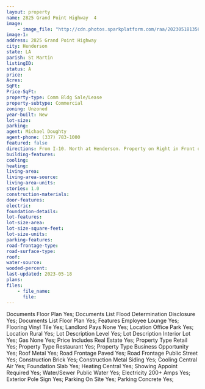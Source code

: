 ```yaml
---
layout: property
name: 2825 Grand Point Highway  4
image:
    - image_file: "http://cdn.photos.sparkplatform.com/raa/20230518135608054305000000.jpg"
image-1:
address: 2825 Grand Point Highway 
city: Henderson
state: LA
parish: St Martin
listingID: 
status: A
price: 
Acres: 
SqFt: 
Price-SqFt: 
property-type: Comm Bldg Sale/Lease
property-subtype: Commercial
zoning: Unzoned
year-built: New
lot-size: 
parking: 
agent: Michael Doughty
agent-phone: (337) 783-1000
featured: false
directions: From I-10. North at Henderson. Property on Right in Front of Margaritaville RV Resort Breaux Bridge (former Cajun Palms).
building-features: 
cooling: 
heating: 
living-area: 
living-area-source: 
living-area-units: 
stories: 1.0
construction-materials: 
door-features: 
electric: 
foundation-details: 
lot-features: 
lot-size-area: 
lot-size-square-feet: 
lot-size-units: 
parking-features: 
road-frontage-type: 
road-surface-type: 
roof: 
water-source: 
wooded-percent: 
last-updated: 2023-05-18
plans: 
files:
    - file_name:
      file:
---
```

Documents	Floor Plan	Yes;
Documents List	Flood Determination Disclosure	Yes;
Documents List	Floor Plan	Yes;
Features	Employee Lounge	Yes;
Flooring	Vinyl Tile	Yes;
Landlord Pays	None	Yes;
Location	Office Park	Yes;
Location	Rural	Yes;
Lot Description	Level	Yes;
Lot Description	Interior Lot	Yes;
Gas	None	Yes;
Price Includes	Real Estate	Yes;
Property Type	Retail	Yes;
Property Type	Restaurant	Yes;
Property Type	Business Opportunity	Yes;
Roof	Metal	Yes;
Road Frontage	Paved	Yes;
Road Frontage	Public Street	Yes;
Construction	Brick	Yes;
Construction	Metal Siding	Yes;
Cooling	Central Air	Yes;
Foundation	Slab	Yes;
Heating	Central	Yes;
Showing	Appoint Required	Yes;
Water/Sewer	Public Water	Yes;
Electricity	200+ Amps	Yes;
Exterior	Pole Sign	Yes;
Parking	On Site	Yes;
Parking	Concrete	Yes;

